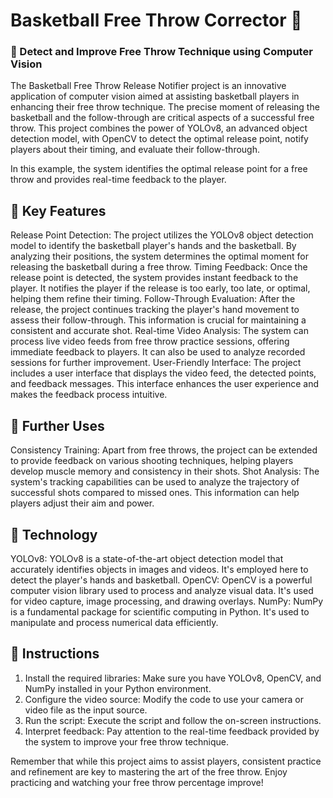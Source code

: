 # Basketball Free Throw Corrector 🏀

### 🏀 Detect and Improve Free Throw Technique using Computer Vision

The Basketball Free Throw Release Notifier project is an innovative application of computer vision aimed at assisting basketball players in enhancing their free throw technique. The precise moment of releasing the basketball and the follow-through are critical aspects of a successful free throw. This project combines the power of YOLOv8, an advanced object detection model, with OpenCV to detect the optimal release point, notify players about their timing, and evaluate their follow-through.

In this example, the system identifies the optimal release point for a free throw and provides real-time feedback to the player.

## 🔑 Key Features

Release Point Detection: The project utilizes the YOLOv8 object detection model to identify the basketball player's hands and the basketball. By analyzing their positions, the system determines the optimal moment for releasing the basketball during a free throw.
Timing Feedback: Once the release point is detected, the system provides instant feedback to the player. It notifies the player if the release is too early, too late, or optimal, helping them refine their timing.
Follow-Through Evaluation: After the release, the project continues tracking the player's hand movement to assess their follow-through. This information is crucial for maintaining a consistent and accurate shot.
Real-time Video Analysis: The system can process live video feeds from free throw practice sessions, offering immediate feedback to players. It can also be used to analyze recorded sessions for further improvement.
User-Friendly Interface: The project includes a user interface that displays the video feed, the detected points, and feedback messages. This interface enhances the user experience and makes the feedback process intuitive.
## 🚀 Further Uses

Consistency Training: Apart from free throws, the project can be extended to provide feedback on various shooting techniques, helping players develop muscle memory and consistency in their shots.
Shot Analysis: The system's tracking capabilities can be used to analyze the trajectory of successful shots compared to missed ones. This information can help players adjust their aim and power.
## 🎯  Technology

YOLOv8: YOLOv8 is a state-of-the-art object detection model that accurately identifies objects in images and videos. It's employed here to detect the player's hands and basketball.
OpenCV: OpenCV is a powerful computer vision library used to process and analyze visual data. It's used for video capture, image processing, and drawing overlays.
NumPy: NumPy is a fundamental package for scientific computing in Python. It's used to manipulate and process numerical data efficiently.
## 📝 Instructions

1. Install the required libraries: Make sure you have YOLOv8, OpenCV, and NumPy installed in your Python environment.
2. Configure the video source: Modify the code to use your camera or video file as the input source.
3. Run the script: Execute the script and follow the on-screen instructions.
4. Interpret feedback: Pay attention to the real-time feedback provided by the system to improve your free throw technique.

Remember that while this project aims to assist players, consistent practice and refinement are key to mastering the art of the free throw. Enjoy practicing and watching your free throw percentage improve!
